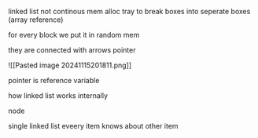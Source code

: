 
linked list not continous mem alloc tray to break boxes into seperate boxes (array reference)


for every block we put it in random mem

they are connected with arrows pointer 

![[Pasted image 20241115201811.png]]



pointer is reference variable 

how linked list works internally 

node 

single linked list eveery item knows about other item